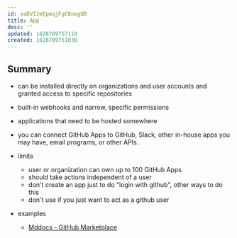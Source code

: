 ```yaml
---
id: xaDVIJeEpmqjFgC8nxgQB
title: App
desc: ''
updated: 1628709757110
created: 1628709751038
---
```



## Summary
- can be installed directly on organizations and user accounts and granted access to specific repositories
- built-in webhooks and narrow, specific permissions
- applications that need to be hosted somewhere
- you can connect GitHub Apps to GitHub, Slack, other in-house apps you may have, email programs, or other APIs.

- limits
  - user or organization can own up to 100 GitHub Apps
  - should take actions independent of a user 
  - don't create an app just to do "login with github", other ways to do this
  - don't use if you just want to act as a github user

- examples
  - [Mddocs - GitHub Marketplace](https://github.com/marketplace/mddocs/plan/MLP_kgDNGj0#pricing-and-setup)

[^1]: [About apps - GitHub Docs](https://docs.github.com/en/developers/apps/getting-started-with-apps/about-apps)